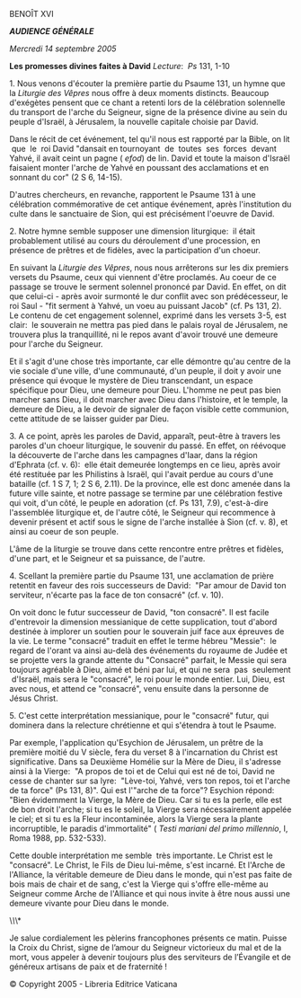 BENOÎT XVI

***AUDIENCE GÉNÉRALE***

*Mercredi 14 septembre 2005*

**Les promesses divines faites à David** *Lecture*:  *Ps* 131, 1-10

1. Nous venons d'écouter la première partie du Psaume 131, un hymne que la *Liturgie des Vêpres* nous offre à deux moments distincts. Beaucoup d'exégètes pensent que ce chant a retenti lors de la célébration solennelle du transport de l'arche du Seigneur, signe de la présence divine au sein du peuple d'Israël, à Jérusalem, la nouvelle capitale choisie par David.

Dans le récit de cet événement, tel qu'il nous est rapporté par la Bible, on lit  que  le  roi David "dansait en tournoyant  de  toutes  ses  forces  devant Yahvé, il avait ceint un pagne ( *efod*) de lin. David et toute la maison d'Israël faisaient monter l'arche de Yahvé en poussant des acclamations et en sonnant du cor" (2 S 6, 14-15).

D'autres chercheurs, en revanche, rapportent le Psaume 131 à une célébration commémorative de cet antique événement, après l'institution du culte dans le sanctuaire de Sion, qui est précisément l'oeuvre de David.

2. Notre hymne semble supposer une dimension liturgique:  il était probablement utilisé au cours du déroulement d'une procession, en présence de prêtres et de fidèles, avec la participation d'un choeur.

En suivant la *Liturgie des Vêpres*, nous nous arrêterons sur les dix premiers versets du Psaume, ceux qui viennent d'être proclamés. Au coeur de ce passage se trouve le serment solennel prononcé par David. En effet, on dit que celui-ci - après avoir surmonté le dur conflit avec son prédécesseur, le roi Saul - "fit serment à Yahvé, un voeu au puissant Jacob" (cf. Ps 131, 2). Le contenu de cet engagement solennel, exprimé dans les versets 3-5, est clair:  le souverain ne mettra pas pied dans le palais royal de Jérusalem, ne trouvera plus la tranquillité, ni le repos avant d'avoir trouvé une demeure pour l'arche du Seigneur.

Et il s'agit d'une chose très importante, car elle démontre qu'au centre de la vie sociale d'une ville, d'une communauté, d'un peuple, il doit y avoir une présence qui évoque le mystère de Dieu transcendant, un espace spécifique pour Dieu, une demeure pour Dieu. L'homme ne peut pas bien marcher sans Dieu, il doit marcher avec Dieu dans l'histoire, et le temple, la demeure de Dieu, a le devoir de signaler de façon visible cette communion, cette attitude de se laisser guider par Dieu.

3. A ce point, après les paroles de David, apparaît, peut-être à travers les paroles d'un choeur liturgique, le souvenir du passé. En effet, on réévoque la découverte de l'arche dans les campagnes d'Iaar, dans la région d'Ephrata (cf. v. 6):  elle était demeurée longtemps en ce lieu, après avoir été restituée par les Philistins à Israël, qui l'avait perdue au cours d'une bataille (cf. 1 S 7, 1; 2 S 6, 2.11). De la province, elle est donc amenée dans la future ville sainte, et notre passage se termine par une célébration festive qui voit, d'un côté, le peuple en adoration (cf. Ps 131, 7.9), c'est-à-dire l'assemblée liturgique et, de l'autre côté, le Seigneur qui recommence à devenir présent et actif sous le signe de l'arche installée à Sion (cf. v. 8), et ainsi au coeur de son peuple.

L'âme de la liturgie se trouve dans cette rencontre entre prêtres et fidèles, d'une part, et le Seigneur et sa puissance, de l'autre.

4. Scellant la première partie du Psaume 131, une acclamation de prière retentit en faveur des rois successeurs de David:  "Par amour de David ton serviteur, n'écarte pas la face de ton consacré" (cf. v. 10).

On voit donc le futur successeur de David, "ton consacré". Il est facile d'entrevoir la dimension messianique de cette supplication, tout d'abord destinée à implorer un soutien pour le souverain juif face aux épreuves de la vie. Le terme "consacré" traduit en effet le terme hébreu "Messie":  le regard de l'orant va ainsi au-delà des événements du royaume de Judée et se projette vers la grande attente du "Consacré" parfait, le Messie qui sera toujours agréable à Dieu, aimé et béni par lui, et qui ne sera  pas  seulement  d'Israël, mais sera le "consacré", le roi pour le monde entier. Lui, Dieu, est avec nous, et attend ce "consacré", venu ensuite dans la personne de Jésus Christ.

5. C'est cette interprétation messianique, pour le "consacré" futur, qui dominera dans la relecture chrétienne et qui s'étendra à tout le Psaume.

Par exemple, l'application qu'Esychion de Jérusalem, un prêtre de la première moitié du V siècle, fera du verset 8 à l'incarnation du Christ est significative. Dans sa Deuxième Homélie sur la Mère de Dieu, il s'adresse ainsi à la Vierge:  "A propos de toi et de Celui qui est né de toi, David ne cesse de chanter sur sa lyre:  "Lève-toi, Yahvé, vers ton repos, toi et l'arche de ta force" (Ps 131, 8)". Qui est l'"arche de ta force"? Esychion répond:  "Bien évidemment la Vierge, la Mère de Dieu. Car si tu es la perle, elle est de bon droit l'arche; si tu es le soleil, la Vierge sera nécessairement appelée le ciel; et si tu es la Fleur incontaminée, alors la Vierge sera la plante incorruptible, le paradis d'immortalité" ( *Testi mariani del primo millennio*, I, Roma 1988, pp. 532-533).

Cette double interprétation me semble  très importante. Le Christ est le "consacré". Le Christ, le Fils de Dieu lui-même, s'est incarné. Et l'Arche de l'Alliance, la véritable demeure de Dieu dans le monde, qui n'est pas faite de bois mais de chair et de sang, c'est la Vierge qui s'offre elle-même au Seigneur comme Arche de l'Alliance et qui nous invite à être nous aussi une demeure vivante pour Dieu dans le monde.

\\*\\*\\*

Je salue cordialement les pèlerins francophones présents ce matin. Puisse la Croix du Christ, signe de l’amour du Seigneur victorieux du mal et de la mort, vous appeler à devenir toujours plus des serviteurs de l’Évangile et de généreux artisans de paix et de fraternité !

© Copyright 2005 - Libreria Editrice Vaticana